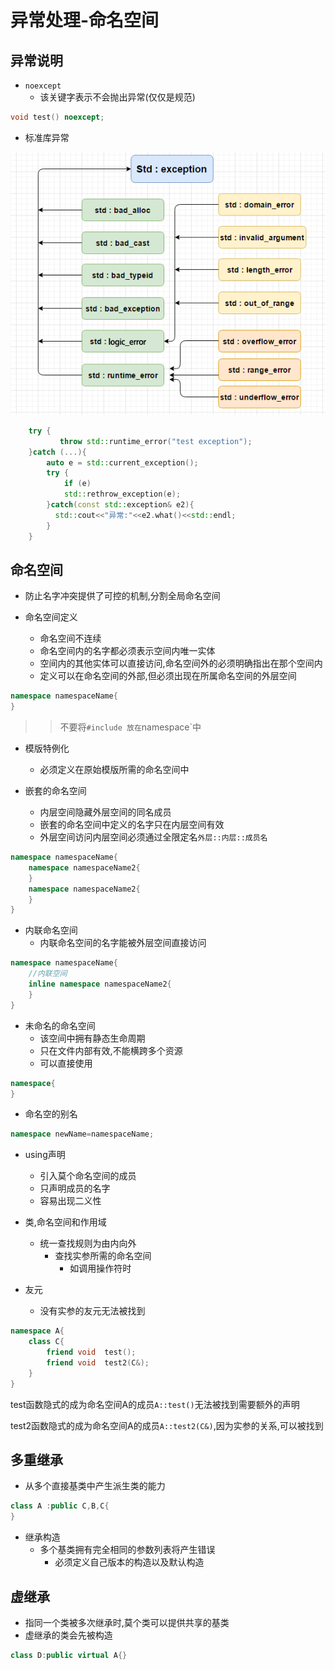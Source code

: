 # 异常处理-命名空间

## 异常说明

- `noexcept`
  - 该关键字表示不会抛出异常(仅仅是规范)

```c++
void test() noexcept;
```

- 标准库异常

![异常层次](assets/2019-03-27-11-53-28.png)

```c++
    try {
           throw std::runtime_error("test exception");
    }catch (...){
        auto e = std::current_exception();
        try {
            if (e)
            std::rethrow_exception(e);
        }catch(const std::exception& e2){
          std::cout<<"异常:"<<e2.what()<<std::endl;
        }
    }
```

## 命名空间

- 防止名字冲突提供了可控的机制,分割全局命名空间

- 命名空间定义
  - 命名空间不连续
  - 命名空间内的名字都必须表示空间内唯一实体
  - 空间内的其他实体可以直接访问,命名空间外的必须明确指出在那个空间内
  - 定义可以在命名空间的外部,但必须出现在所属命名空间的外层空间

```c++
namespace namespaceName{
}
```

>> 不要将`#include 放在`namespace`中

- 模版特例化
  - 必须定义在原始模版所需的命名空间中

- 嵌套的命名空间
  - 内层空间隐藏外层空间的同名成员
  - 嵌套的命名空间中定义的名字只在内层空间有效
  - 外层空间访问内层空间必须通过全限定名`外层::内层::成员名`

```c++
namespace namespaceName{
    namespace namespaceName2{
    }
    namespace namespaceName2{
    }
}
```

- 内联命名空间
  - 内联命名空间的名字能被外层空间直接访问

```c++
namespace namespaceName{
    //内联空间
    inline namespace namespaceName2{
    }
}
```

- 未命名的命名空间
  - 该空间中拥有静态生命周期
  - 只在文件内部有效,不能横跨多个资源
  - 可以直接使用

```c++
namespace{
}
```

- 命名空的别名

```c++
namespace newName=namespaceName;
```

- using声明
  - 引入莫个命名空间的成员
  - 只声明成员的名字
  - 容易出现二义性

- 类,命名空间和作用域
  - 统一查找规则为由内向外
    - 查找实参所需的命名空间
      - 如调用操作符时

- 友元
  - 没有实参的友元无法被找到

```c++
namespace A{
    class C{
        friend void  test();
        friend void  test2(C&);
    }
}
```

test函数隐式的成为命名空间A的成员`A::test()`无法被找到需要额外的声明

test2函数隐式的成为命名空间A的成员`A::test2(C&)`,因为实参的关系,可以被找到

## 多重继承

- 从多个直接基类中产生派生类的能力

```c++
class A :public C,B,C{
}
```

- 继承构造
  - 多个基类拥有完全相同的参数列表将产生错误
    - 必须定义自己版本的构造以及默认构造

## 虚继承

- 指同一个类被多次继承时,莫个类可以提供共享的基类
- 虚继承的类会先被构造

```c++
class D:public virtual A{}
```